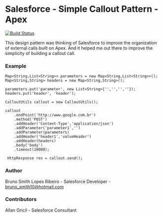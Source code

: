 # Salesforce - Simple Callout Pattern - Apex

[![Build Status](https://travis-ci.org/joemccann/dillinger.svg?branch=master)](https://github.com/brunoslribeiro/salesforceapexcalloutsutils)

This design pattern was thinking of Salesforce to improve the organization of external calls built on Apex. And it helped me out there to improve the simplicity of building a callout call.

### Example
```apex
Map<String,List<String>> parameters = new Map<String,List<String>>();
Map<String,String> headers = new Map<String,String>();

parameters.put('parameter', new List<String>{'','','',''});                
headers.put('header', 'header');

CalloutUtils callout = new CalloutUtils();

callout
    .endPoint('http://www.google.com.br')        	      
    .method('POST')            
    .addHeader('Content-Type','application/json')
    .addParameter('parameter1','')
    .addParameter(parameters)
    .addHeader('header1','valueHeader')
    .addHeader(headers)
    .body('body')    
    .timeout(10000);

 HttpResponse res = callout.send();

```
### Author
Bruno Smith Lopes Ribeiro - Salesforce Developer - bruno_smith10@hotmail.com

### Contributors
Allan Oricil - Salesforce Consultant
